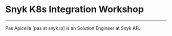 # Snyk K8s Integration Workshop

<hr />
Pas Apicella [pas at snyk.io] is an Solution Engineer at Snyk APJ 

